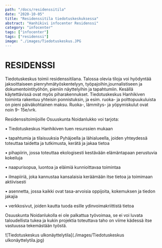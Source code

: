 ```yaml
---
path: "/docs/residenssitila"
date: "2020-10-05"
title: "Residenssitila tiedotuskeskuksessa"
abstract: "Hanhikivi infocenter Residenssi"
category: "infocenter"
tags: ["infocenter"]
tags: ["residenssi"]
image: "./images/Tiedotuskeskus.JPG
---
```


# RESIDENSSI

Tiedotuskeskus toimii residenssitilana. Talossa olevia tiloja voi hyödyntää  jaksoittaiseen pienryhmätyöskentelyyn, työpajoihin,journalistiseen ja dokumentointityöhön, pieniin näyttelyihin ja tapahtumiin. Kesällä käytettävissä ovat myös piharakennukset. Tiedotuskeskus Hanhikiven toiminta rakentuu yhteisin ponnistuksin, ja esim. ruoka- ja polttopuukuluista on pieni päiväkohtainen maksu. Ruoka-, lämmitys- ja yöpymiskulut ovat noin 9- 15e/vrk.

Residenssitoimijoille Osuuskunta Noidanlukko voi tarjota:

• Tiedotuskeskus Hanhikiven tuen resurssien mukaan

• tapahtumia ja tilaisuuksia Pyhäjoella ja lähialueella, joiden yhteydessä toteuttaa taidetta ja tutkimusta, kerätä ja jakaa tietoa

• pihapiirin, jossa toteuttaa ekologisesti kestävään elämäntapaan perustuvia kokeiluja

• naapurisopua, luontoa ja eläimiä kunnioittavaa toimintaa

• ilmapiiriä, joka kannustaa kansalaisia keräämään itse tietoa ja toimimaan aktiivisesti

• asennetta, jossa kaikki ovat tasa-arvoisia oppijoita, kokemuksen ja tiedon jakajia

• verkkosivut, joiden kautta tuoda esille ydinvoimakriittistä tietoa

Osuuskunta Noidanlukolla ei ole palkattua työvoimaa, se ei voi luvata taloudellista tukea ja kukin projektia toteuttava taho on viime kädessä itse vastuussa tekemästään työstä.

![Tiedotuskeskus ulkonäyttelytila](./images/Tiedotuskeskus ulkonäyttelytila.jpg)
